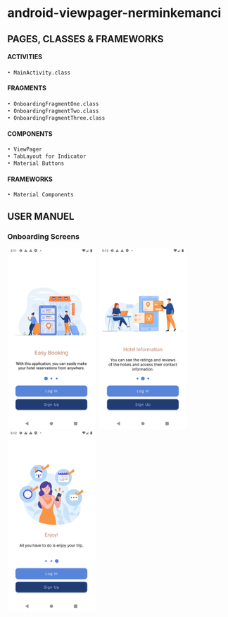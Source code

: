 # android-viewpager-nerminkemanci


## PAGES, CLASSES & FRAMEWORKS



#### ACTIVITIES
    • MainActivity.class
    
#### FRAGMENTS
    • OnboardingFragmentOne.class
    • OnboardingFragmentTwo.class
    • OnboardingFragmentThree.class
  

#### COMPONENTS
    • ViewPager
    • TabLayout for Indicator
    • Material Buttons
    
#### FRAMEWORKS
    • Material Components
   
  

## USER MANUEL
###  Onboarding Screens
<img src="./assets/ss1.png" width="200">&nbsp;&nbsp;<img src="./assets/ss2.png" width="200">&nbsp;&nbsp;<img src="./assets/ss3.png" width="200">


